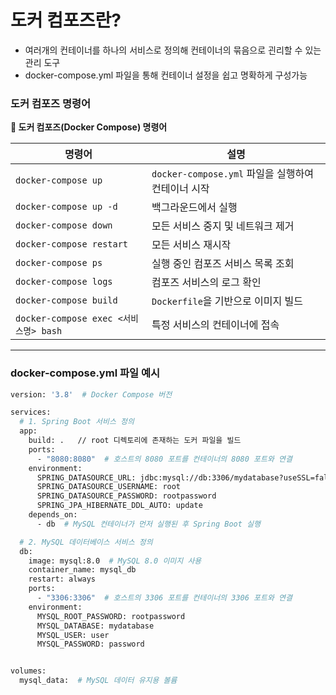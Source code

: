 도커 컴포즈란?
===

- 여러개의 컨테이너를 하나의 서비스로 정의해 컨테이너의 묶음으로 괸리할 수 있는 관리 도구
- docker-compose.yml 파일을 통해 컨테이너 설정을 쉽고 명확하게 구성가능

### 도커 컴포즈 명령어

**🔹 도커 컴포즈(Docker Compose) 명령어**

| 명령어                               | 설명                                    |
|-----------------------------------|---------------------------------------|
| `docker-compose up`               | `docker-compose.yml` 파일을 실행하여 컨테이너 시작 |
| `docker-compose up -d`            | 백그라운드에서 실행                            |
| `docker-compose down`             | 모든 서비스 중지 및 네트워크 제거                   |
| `docker-compose restart`          | 모든 서비스 재시작                            |
| `docker-compose ps`               | 실행 중인 컴포즈 서비스 목록 조회                   |
| `docker-compose logs`             | 컴포즈 서비스의 로그 확인                        |
| `docker-compose build`            | `Dockerfile`을 기반으로 이미지 빌드             |
| `docker-compose exec <서비스명> bash` | 특정 서비스의 컨테이너에 접속                      |

---

### docker-compose.yml 파일 예시

```dockerfile
version: '3.8'  # Docker Compose 버전

services:
  # 1. Spring Boot 서비스 정의
  app:
    build: .   // root 디렉토리에 존재하는 도커 파일을 빌드
    ports:    
      - "8080:8080"  # 호스트의 8080 포트를 컨테이너의 8080 포트와 연결
    environment:
      SPRING_DATASOURCE_URL: jdbc:mysql://db:3306/mydatabase?useSSL=false&allowPublicKeyRetrieval=true&serverTimezone=UTC
      SPRING_DATASOURCE_USERNAME: root
      SPRING_DATASOURCE_PASSWORD: rootpassword
      SPRING_JPA_HIBERNATE_DDL_AUTO: update
    depends_on:
      - db  # MySQL 컨테이너가 먼저 실행된 후 Spring Boot 실행

  # 2. MySQL 데이터베이스 서비스 정의
  db:
    image: mysql:8.0  # MySQL 8.0 이미지 사용
    container_name: mysql_db
    restart: always
    ports:
      - "3306:3306"  # 호스트의 3306 포트를 컨테이너의 3306 포트와 연결
    environment:
      MYSQL_ROOT_PASSWORD: rootpassword
      MYSQL_DATABASE: mydatabase
      MYSQL_USER: user
      MYSQL_PASSWORD: password


volumes:
  mysql_data:  # MySQL 데이터 유지용 볼륨

```